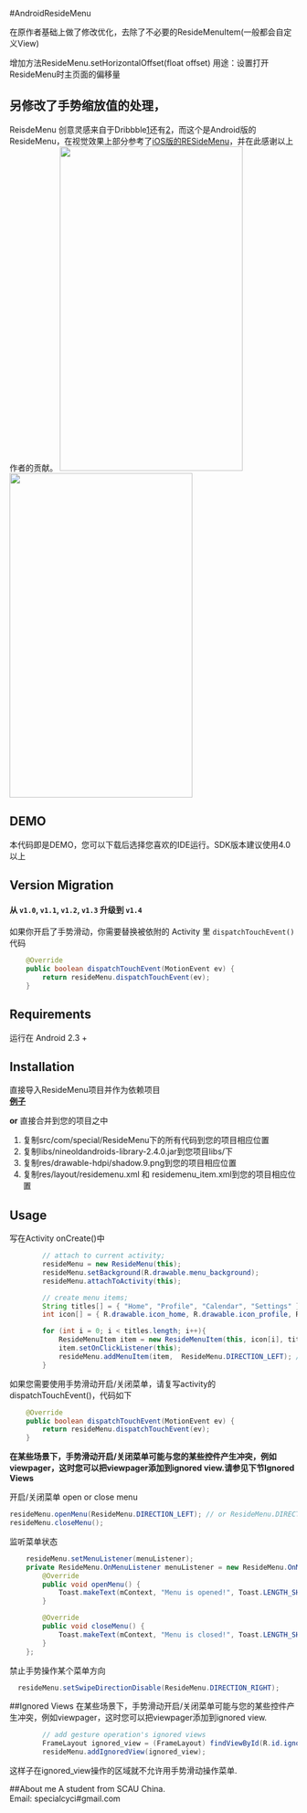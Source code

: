 #AndroidResideMenu

在原作者基础上做了修改优化，去除了不必要的ResideMenuItem(一般都会自定义View)

增加方法ResideMenu.setHorizontalOffset(float offset)
用途：设置打开ResideMenu时主页面的偏移量

另修改了手势缩放值的处理，
------

ReisdeMenu 创意灵感来自于Dribbble[1][1]还有[2][2]，而这个是Android版的ResideMenu，在视觉效果上部分参考了[iOS版的RESideMenu][3]，并在此感谢以上作者的贡献。
<img src="https://github.com/SpecialCyCi/AndroidResideMenu/raw/master/1.png" width="320" height="568" />
<img src="https://github.com/SpecialCyCi/AndroidResideMenu/raw/master/2.gif" width="320" height="568" />

## DEMO

本代码即是DEMO，您可以下载后选择您喜欢的IDE运行。SDK版本建议使用4.0以上

## Version Migration

#### 从 `v1.0`, `v1.1`, `v1.2`, `v1.3` 升级到 `v1.4`

如果你开启了手势滑动，你需要替换被依附的 Activity 里 `dispatchTouchEvent()` 代码

```java
    @Override
    public boolean dispatchTouchEvent(MotionEvent ev) {
        return resideMenu.dispatchTouchEvent(ev);
    }
```

## Requirements

运行在 Android 2.3 +

## Installation

 直接导入ResideMenu项目并作为依赖项目<br>
 **[例子][6]**

**or**
 直接合并到您的项目之中

 1. 复制src/com/special/ResideMenu下的所有代码到您的项目相应位置
 2. 复制libs/nineoldandroids-library-2.4.0.jar到您项目libs/下
 3. 复制res/drawable-hdpi/shadow.9.png到您的项目相应位置
 4. 复制res/layout/residemenu.xml 和 residemenu_item.xml到您的项目相应位置

## Usage
写在Activity onCreate()中
```java
        // attach to current activity;
        resideMenu = new ResideMenu(this);
        resideMenu.setBackground(R.drawable.menu_background);
        resideMenu.attachToActivity(this);

        // create menu items;
        String titles[] = { "Home", "Profile", "Calendar", "Settings" };
        int icon[] = { R.drawable.icon_home, R.drawable.icon_profile, R.drawable.icon_calendar, R.drawable.icon_settings };

        for (int i = 0; i < titles.length; i++){
            ResideMenuItem item = new ResideMenuItem(this, icon[i], titles[i]);
            item.setOnClickListener(this);
            resideMenu.addMenuItem(item,  ResideMenu.DIRECTION_LEFT); // or  ResideMenu.DIRECTION_RIGHT
        }
```
如果您需要使用手势滑动开启/关闭菜单，请复写activity的dispatchTouchEvent()，代码如下
```java
    @Override
    public boolean dispatchTouchEvent(MotionEvent ev) {
        return resideMenu.dispatchTouchEvent(ev);
    }
```
**在某些场景下，手势滑动开启/关闭菜单可能与您的某些控件产生冲突，例如viewpager，这时您可以把viewpager添加到ignored view.请参见下节Ignored Views**

开启/关闭菜单
open or close menu
```java
resideMenu.openMenu(ResideMenu.DIRECTION_LEFT); // or ResideMenu.DIRECTION_RIGHT
resideMenu.closeMenu();
```
监听菜单状态
```java
    resideMenu.setMenuListener(menuListener);
    private ResideMenu.OnMenuListener menuListener = new ResideMenu.OnMenuListener() {
        @Override
        public void openMenu() {
            Toast.makeText(mContext, "Menu is opened!", Toast.LENGTH_SHORT).show();
        }

        @Override
        public void closeMenu() {
            Toast.makeText(mContext, "Menu is closed!", Toast.LENGTH_SHORT).show();
        }
    };
```

禁止手势操作某个菜单方向
```java
  resideMenu.setSwipeDirectionDisable(ResideMenu.DIRECTION_RIGHT);
```


##Ignored Views
在某些场景下，手势滑动开启/关闭菜单可能与您的某些控件产生冲突，例如viewpager，这时您可以把viewpager添加到ignored view.
```java
        // add gesture operation's ignored views
        FrameLayout ignored_view = (FrameLayout) findViewById(R.id.ignored_view);
        resideMenu.addIgnoredView(ignored_view);
```
这样子在ignored_view操作的区域就不允许用手势滑动操作菜单.

##About me
A student from SCAU China.<br>
Email: specialcyci#gmail.com

[1]: http://dribbble.com/shots/1116265-Instasave-iPhone-App
[2]: http://dribbble.com/shots/1114754-Social-Feed-iOS7
[3]: https://github.com/romaonthego/RESideMenu
[4]: http://dribbble.com/shots/1116265-Instasave-iPhone-App
[5]: http://dribbble.com/shots/1114754-Social-Feed-iOS7
[6]: https://github.com/SpecialCyCi/AndroidResideMenu/blob/master/ResideMenuDemo/project.properties
